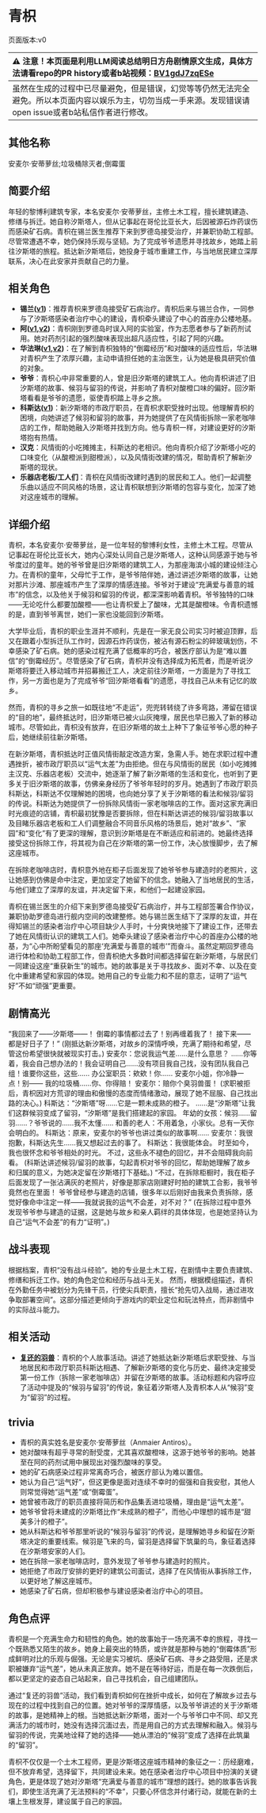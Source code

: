 # 青枳
页面版本:v0
 

| :warning: 注意！本页面是利用LLM阅读总结明日方舟剧情原文生成，具体方法请看repo的PR history或者b站视频：[BV1gdJ7zqESe](https://www.bilibili.com/video/BV1gdJ7zqESe/)         |
|:----------------------------|
| 虽然在生成的过程中已尽量避免，但是错误，幻觉等等仍然无法完全避免。所以本页面内容以娱乐为主，切勿当成一手来源。发现错误请open issue或者b站私信作者进行修改。|



## 其他名称
安麦尔·安蒂萝丝;垃圾桶除灭者;倒霉蛋
## 简要介绍
年轻的黎博利建筑专家，本名安麦尔·安蒂萝丝，主修土木工程，擅长建筑建造、修缮与拆迁。她自称汐斯塔人，但从记事起在哥伦比亚长大，后因被源石炸药误伤而感染矿石病。青枳在锡兰医生推荐下来到罗德岛接受治疗，并兼职协助工程部。尽管常遭遇不幸，她仍保持乐观与坚韧。为了完成爷爷遗愿并寻找故乡，她踏上前往汐斯塔的旅程。抵达新汐斯塔后，她投身于城市重建工作，与当地居民建立深厚联系，决心在此安家并贡献自己的力量。
## 相关角色
-   **锡兰([v1](char_348_ceylon.md))**：推荐青枳来罗德岛接受矿石病治疗。青枳后来与锡兰合作，一同参与了汐斯塔感染者治疗中心的建设，青枳牵头建设了中心的首座办公楼地基。
-   **阿([v1](char_225_haak.md),[v2](../char_v3/char_225_haak.md))**：青枳刚到罗德岛时误入阿的实验室，作为志愿者参与了新药剂试用。她对药剂引起的强烈酸味表现出超凡适应性，引起了阿的兴趣。
-   **华法琳([v1](char_171_bldsk.md),[v2](../char_v3/char_171_bldsk.md))**：在了解到青枳独特的“倒霉经历”和对酸味的适应性后，华法琳对青枳产生了浓厚兴趣，主动申请担任她的主治医生，认为她是极具研究价值的对象。
-   **爷爷**：青枳心中非常重要的人，曾是旧汐斯塔的建筑工人。他向青枳讲述了旧汐斯塔的故事、候羽与留羽的传说，并影响了青枳对酸橙口味的偏好。回汐斯塔看看是爷爷的遗愿，驱使青枳踏上寻乡之旅。
-   **科斯达([v1](extended_char_ke_si_da.md))**：新汐斯塔的市政厅职员，在青枳求职受挫时出现。他理解青枳的困境，向她讲述了候羽和留羽的故事，并为她提供了在风情街拆除一家老咖啡店的工作，帮助她融入汐斯塔并找到方向。他与青枳一样，对建设更好的汐斯塔抱有热情。
-   **汉克**：风情街的小吃摊摊主，科斯达的老相识。他向青枳介绍了汐斯塔小吃的口味变化（从酸橙派到甜橙派），以及风情街改建的情况，帮助青枳了解新汐斯塔的现状。
-   **乐器店老板/工人们**：青枳在风情街改建时遇到的居民和工人。他们一起调整乐曲以适应不同风格的场景，这让青枳联想到汐斯塔的包容与变化，加深了她对这座城市的理解。
## 详细介绍
青枳，本名安麦尔·安蒂萝丝，是一位年轻的黎博利女性，主修土木工程。尽管从记事起在哥伦比亚长大，她内心深处认同自己是汐斯塔人，这种认同感源于她与爷爷度过的童年。她的爷爷曾是旧汐斯塔的建筑工人，为那座海滨小城的建设倾注心力。在青枳的童年，父母忙于工作，是爷爷陪伴她，通过讲述汐斯塔的故事，让她对那片沙滩、那座城市产生了深厚的情感连接。爷爷对于建设“充满爱与善意的城市”的信念，以及他关于候羽和留羽的传说，都深深影响着青枳。爷爷独特的口味——无论吃什么都要加酸橙——也让青枳爱上了酸味，尤其是酸橙味。令青枳遗憾的是，直到爷爷离世，她们一家也没能回到汐斯塔。

大学毕业后，青枳的职业生涯并不顺利，先是在一家无良公司实习时被迫顶罪，后又在跟着小型拆迁队工作时，因源石炸药误伤，被沾有源石粉尘的碎玻璃划伤，不幸感染了矿石病。她的感染过程充满了低概率的巧合，被医疗部认为是“难以置信”的“倒霉经历”。尽管感染了矿石病，青枳并没有选择成为拓荒者，而是听说汐斯塔将要迁入移动城市并招募搬迁工人，决定前往汐斯塔，一方面是为了寻找工作，另一方面也是为了完成爷爷“回汐斯塔看看”的遗愿，寻找自己从未有记忆的故乡。

然而，青枳的寻乡之旅一如既往地“不走运”，兜兜转转绕了许多弯路，滞留在错误的“目的地”，最终抵达时，旧汐斯塔已被火山灰掩埋，居民也早已搬入了新的移动城市。尽管如此，青枳没有放弃，在旧汐斯塔的故土上种下了象征爷爷心愿的种子后，她继续前往新汐斯塔。

在新汐斯塔，青枳抵达时正值风情街敲定改造方案，急需人手。她在求职过程中遭遇挫折，被市政厅职员以“运气太差”为由拒绝。但在与风情街的居民（如小吃摊摊主汉克、乐器店老板）交流中，她逐渐了解了新汐斯塔的生活和变化，也听到了更多关于旧汐斯塔的故事，仿佛亲身经历了爷爷年轻时的岁月。她遇到了市政厅职员科斯达，科斯达不仅理解她的困境，也向她分享了关于汐斯塔的看法和候羽/留羽的传说。科斯达为她提供了一份拆除风情街一家老咖啡店的工作。面对这家充满旧时光痕迹的店铺，青枳最初犹豫是否要拆除，但在科斯达讲述的候羽/留羽故事以及目睹乐器店老板和工人们调整融合不同音乐风格的场景后，她对“故乡”、“家园”和“变化”有了更深的理解，意识到汐斯塔是在不断适应和前进的。她最终选择接受这份拆除工作，将其视为自己在汐斯塔的第一份工作，决心放慢脚步，去了解这座城市。

在拆除老咖啡店时，青枳意外地在柜子后面发现了她爷爷参与建造时的老照片，这让她感到仿佛是命中注定，更加坚定了她留下的信念。她融入了当地居民的生活，与他们建立了深厚的友谊，并决定留下来，和他们一起建设家园。

青枳在锡兰医生的介绍下来到罗德岛接受矿石病治疗，并与工程部签署合作协议，兼职协助罗德岛进行舰内空间的改建整修。她与锡兰医生结下了深厚的友谊，并在得知锡兰的感染者治疗中心项目缺少人手时，十分爽快地接下了建设工作，还带去了她在风情街认识的建筑工人们。她牵头建设了感染者治疗中心的首座办公楼的地基，为“心中所盼望看见的那座‘充满爱与善意的城市’”而奋斗。虽然定期回罗德岛进行体检和协助工程部工作，但青枳绝大多数时间都选择留在新汐斯塔，与居民们一同建设这座“重获新生”的城市。她的故事是关于寻找故乡、面对不幸、以及在变化中重建希望和家园的体现。她用自己的专业能力和不屈的意志，证明了“运气好”不如“顽强”更重要。
## 剧情高光
“我回来了——汐斯塔——！ 倒霉的事情都过去了！别再缠着我了！ 接下来——都是好日子了！” (刚抵达新汐斯塔，对故乡的深情呼唤，充满了期待和希望，尽管这份希望很快就被现实打击。)
安麦尔：您说我运气差......是什么意思？ ......你等着，我会自己想办法的！我会证明自己......没有项目我自己找，没有团队我自己组！谁要你这些，这些......
办公室职员：欸欸！你...... 安麦尔小姐，你冷静一点！别—— 我的垃圾桶......你、你得赔！
安麦尔：赔你个臭羽兽蛋！ (求职被拒后，青枳因对方荒谬的理由和傲慢的态度而情绪激动，展现了她不屈服、自己找出路的决心。)
科斯达：“汐斯塔”呀......它是一颗未成熟的橙子。 ......是“汐斯塔”让我们这群候羽变成了留羽，“汐斯塔”是我们搭建起的家园。
年幼的女孩：候羽......留羽......？爷爷说的......我不太懂......
和善的老人：不用着急，小家伙。总有一天你会明白的。
科斯达：原来，安麦尔的爷爷也讲过类似的故事啊......
安麦尔：我很抱歉，科斯达先生......我又想起过去的事了。
科斯达：我很能体会。 时至如今，我也很怀念和爷爷相处的时光。 不过，这些永不褪色的回忆，并不会阻碍我向前看。 (科斯达讲述候羽/留羽的故事，勾起青枳对爷爷的回忆，帮助她理解了故乡和归属的意义，为她决定留在汐斯塔打下基础。)
“不过，在拆除柜橱时，我在柜子后面发现了一张沾满灰的老照片，好像是那家店刚建好时拍的建筑工合影，我爷爷竟然也在里面！ 爷爷曾经参与建造的店铺，很多年以后刚好由我来负责拆除，感觉好像命中注定一样——我就说我的运气不会差，对不对？” (在拆除过程中意外发现爷爷参与建造的证据，这是她与故乡和亲人羁绊的具体体现，也是她坚持认为自己“运气不会差”的有力“证明”。)
## 战斗表现
根据档案，青枳“没有战斗经验”。她的专业是土木工程，在剧情中主要负责建筑、修缮和拆迁工作。她的角色定位和经历与战斗无关。
然而，根据模组描述，青枳在外勤任务中被划分为先锋干员，行使尖兵职责，擅长“抢先切入战局，通过进攻争取部署空间”。这部分描述更倾向于游戏内的职业定位和玩法特点，而非剧情中的实际战斗能力。
## 相关活动
-   **[复还的羽兽](../stories/story_buildr_set_1.md)**：青枳的个人故事活动。讲述了她抵达新汐斯塔后求职受挫、与当地居民和市政厅职员科斯达相遇、了解新汐斯塔的变化与历史、最终决定接受第一份工作（拆除一家老咖啡店）并留在汐斯塔的故事。活动标题和内容呼应了活动中提及的“候羽与留羽”的传说，象征着汐斯塔人及青枳本人从“候羽”变为“留羽”的过程。
## trivia
*   青枳的真实姓名是安麦尔·安蒂萝丝（Anmaier Antiros）。
*   她对酸味有超乎寻常的耐受度，尤其喜欢酸橙味，这源于她爷爷的影响。她甚至在阿的药剂试用中展现出对强烈酸味的享受。
*   她的矿石病感染过程非常离奇巧合，被医疗部认为难以置信。
*   她认为自己“运气好”，但这更像是面对连续不幸时的倔强和自我安慰，其他人则常觉得她“运气差”或“倒霉蛋”。
*   她曾被市政厅的职员直接将简历和作品集丢进垃圾桶，理由是“运气太差”。
*   她爷爷曾将未建成的汐斯塔比作“未成熟的橙子”，而他心中理想的城市是“甜美多汁的橙子”。
*   她从科斯达和爷爷那里听说的“候羽与留羽”的传说，是理解她寻乡和留在汐斯塔决定的重要线索。候羽是飞来的鸟，留羽是选择留下筑巢的鸟，象征着选择在汐斯塔安家的人们。
*   她在拆除一家老咖啡店时，意外发现了爷爷参与建造时的照片。
*   她拒绝了市政厅安排的更好的建筑公司面试，选择了在风情街从事拆除工作，以更好地了解这座城市。
*   她感染了矿石病，但却积极参与建设感染者治疗中心的项目。
## 角色点评
青枳是一个充满生命力和韧性的角色。她的故事始于一场充满不幸的旅程，寻找一个既熟悉又陌生的故乡。她身上最突出的特质，或许就是那种与她的“倒霉体质”形成鲜明对比的乐观与倔强。无论是实习被坑、感染矿石病、寻乡之路受阻，还是求职被嫌弃“运气差”，她从未真正放弃。她不是在等待好运，而是在每一次跌倒后，都以更坚定的姿态自己站起来，自己寻找机会，自己组建团队。

通过“复还的羽兽”活动，我们看到青枳如何在挫折中成长，如何在了解故乡过去与现在的过程中找到自己的位置。她对爷爷的深厚情感，以及爷爷讲述的关于汐斯塔的故事，是她精神上的根。当她抵达新汐斯塔，面对一个与爷爷口中不同、却又充满活力的城市时，她没有选择沉湎过去，而是用自己的方式去理解和融入。候羽与留羽的传说，完美地诠释了她的选择——她从漂泊的“候羽”变成了选择在此筑巢的“留羽”。

青枳不仅仅是一个土木工程师，更是汐斯塔这座城市精神的象征之一：历经磨难，但不放弃希望，选择留下，共同建设未来。她在感染者治疗中心项目中扮演的关键角色，更是体现了她对汐斯塔“充满爱与善意的城市”理想的践行。她的故事告诉我们，即使生活充满了无法预料的“不幸”，只要心怀信念并付诸行动，就能在新的土壤上生根发芽，建设属于自己的家园。